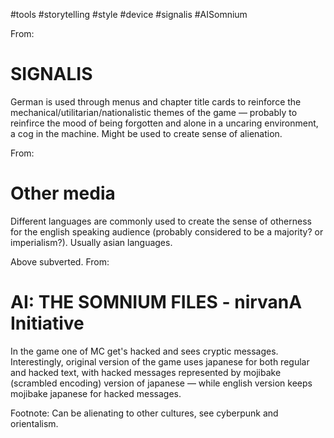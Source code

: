 
#tools #storytelling #style #device #signalis #AISomnium

From:
# SIGNALIS
German is used through menus and chapter title cards to reinforce the mechanical/utilitarian/nationalistic themes of the game — probably to reinfirce the mood of being forgotten and alone in a uncaring environment, a cog in the machine. Might be used to create sense of alienation.

From:
# Other media
Different languages are commonly used to create the sense of otherness for the english speaking audience (probably considered to be a majority? or imperialism?). Usually asian languages.

Above subverted. From:
# AI: THE SOMNIUM FILES - nirvanA Initiative
In the game one of MC get's hacked and sees cryptic messages. Interestingly, original version of the game uses japanese for both regular and hacked text, with hacked messages represented by mojibake (scrambled encoding) version of japanese — while english version keeps mojibake japanese for hacked messages.

Footnote: Can be alienating to other cultures, see cyberpunk and orientalism.